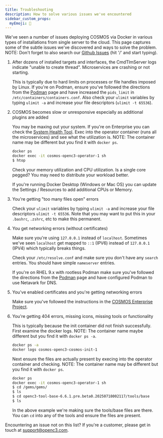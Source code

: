 ```yaml
---
title: Troubleshooting
description: How to solve various issues we've encountered
sidebar_custom_props:
  myEmoji: 🤔
---
```


We've seen a number of issues deploying COSMOS via Docker in various types of installations from single server to the cloud. This page captures some of the subtle issues we've discovered and ways to solve the problem. NOTE: Don't forget to also search our [Github Issues](https://github.com/OpenC3/cosmos/issues) (hit '/' and start typing).

1. After dozens of installed targets and interfaces, the CmdTlmServer logs indicate "unable to create thread". Microservices are crashing or not starting.

   This is typically due to hard limits on processes or file handles imposed by Linux. If you're on Podman, ensure you've followed the directions from the [Podman](/docs/getting-started/podman) page and have increased the `pids_limit` in `/etc/containers/containers.conf`. Also check your `ulimit` variables by typing `ulimit -a` and increase your file descriptors (`ulimit -t 65536`).

1. COSMOS becomes slow or unresponsive especially as additional plugins are added

   You may be maxing out your system. If you're on Enterprise you can check the [System Health Tool](https://docs.openc3.com/docs/tools/systemhealth). Exec into the operator container (runs all the microservices) and see what the utilization is. NOTE: The container name may be different but you find it with `docker ps`.

   ```bash
   docker ps
   docker exec -it cosmos-openc3-operator-1 sh
   $ htop
   ```

   Check your memory utilization and CPU utilization. Is a single core pegged? You may need to distribute your workload better.

   If you're running Docker Desktop (Windows or Mac OS) you can update the Settings / Resources to add additional CPUs or Memory.

1. You're getting "too many files open" errors

   Check your `ulimit` variables by typing `ulimit -a` and increase your file descriptors `ulimit -t 65536`. Note that you may want to put this in your `.bashrc`, `.zshrc`, etc to make this permanent.

1. You get networking errors (without certificates)

   Make sure you're using `127.0.0.1` instead of `localhost`. Sometimes we've seen `localhost` get mapped to `::1` (IPV6) instead of `127.0.0.1` (IPV4) which typically breaks things.

   Check your `/etc/resolve.conf` and make sure you don't have any `search` entries. You should have simple `nameserver` entries.

   If you're on RHEL 9.x with rootless Podman make sure you've followed the directions from the [Podman](/docs/getting-started/podman) page and have configured Podman to use Netavark for DNS.

1. You've enabled certificates and you're getting networking errors

   Make sure you've followed the instructions in the [COSMOS Enterprise Project](https://github.com/OpenC3/cosmos-enterprise-project?tab=readme-ov-file#opening-to-the-network).

1. You're getting 404 errors, missing icons, missing tools or functionality

   This is typically because the init container did not finish successfully. First examine the docker logs. NOTE: The container name maybe different but you find it with `docker ps -a`.

   ```bash
   docker ps -a
   docker logs cosmos-openc3-cosmos-init-1
   ```

   Next ensure the files are actually present by execing into the operator container and checking. NOTE: The container name may be different but you find it with `docker ps`.

   ```bash
   docker ps
   docker exec -it cosmos-openc3-operator-1 sh
   $ cd /gems/gems/
   $ ls
   $ cd openc3-tool-base-6.6.1.pre.beta0.20250718002117/tools/base
   $ ls
   ```

   In the above example we're making sure the tools/base files are there. You can `cd` into any of the tools and ensure the files are present.

Encountering an issue not on this list? If you're a customer, please get in touch at [support@openc3.com](mailto:support@openc3.com).
